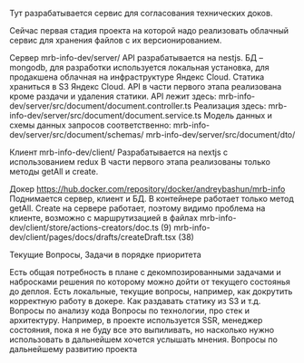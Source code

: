 Тут разрабатывается сервис для согласования технических доков.

Сейчас первая стадия проекта на которой надо реализовать облачный сервис для хранения файлов с их версионированием.

Сервер mrb-info-dev/server/
API  разрабатывается на nestjs. БД – mongodb, для разработки используется локальная установка, для продакшена облачная на инфраструктуре Яндекс Cloud. Статика храниться в S3 Яндекс Cloud. API в части первого этапа реализована кроме  раздачи и удаления статики.
 API лежит здесь: mrb-info-dev/server/src/document/document.controller.ts
Реализация здесь: mrb-info-dev/server/src/document/document.service.ts
Модель данных и схемы данных запросов соответственно:
mrb-info-dev/server/src/document/schemas/
mrb-info-dev/server/src/document/dto/

Клиент mrb-info-dev/client/
Разрабатывается на nextjs с использованием redux
В части первого этапа реализованы только методы getAll и create.

Докер  https://hub.docker.com/repository/docker/andreybashun/mrb-info
Поднимается сервер, клиент и БД.
В контейнере работает только метод getAll. Create на сервере работает, поэтому видимо проблема на клиенте, возможно с маршрутизацией в файлах 
mrb-info-dev/client/store/actions-creators/doc.ts (9)
mrb-info-dev/client/pages/docs/drafts/createDraft.tsx (38)


 
Текущие Вопросы, Задачи в порядке приоритета

Есть общая потребность в плане с декомпозированными задачами и набросками решения по которому можно дойти от текущего состоянья до деплоя.
Есть локальные, текущие вопросы, например, как докрутить корректную работу в докере. Как раздавать статику из S3 и т.д.
Вопросы по анализу кода 
Вопросы по технологии, про стек и архитектуру. Например, в проекте используется SSR, менеджер состояния, пока я не буду все это выпиливать, но насколько нужно  использовать в дальнейшем хочется услышать мнения.
Вопросы по дальнейшему развитию проекта

